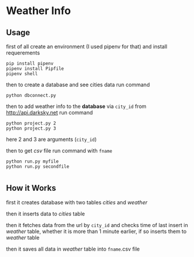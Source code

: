# Weather Info 


## Usage

first of all create an environment (I used pipenv for that) and install requerements

    pip install pipenv
    pipenv install Pipfile
    pipenv shell


then to create a database and see cities data run command

    python dbconnect.py

then to add weather info to the **database** via `city_id`  from  http://api.darksky.net run command

    python project.py 2
    python project.py 3

here 2 and 3 are arguments (`city_id`)

then to get *csv* file run command with `fname`

    python run.py myfile
    python run.py secondfile

#   

## How it Works

first it creates database with two tables *cities* and *weather* 

then it inserts data to *cities* table

then it fetches data from the url by `city_id` and checks time of last insert in *weather* table, whether it is more than 1 minute earlier, if so inserts them to *weather* table 

then it saves all data in *weather* table into `fname`.csv file


#
